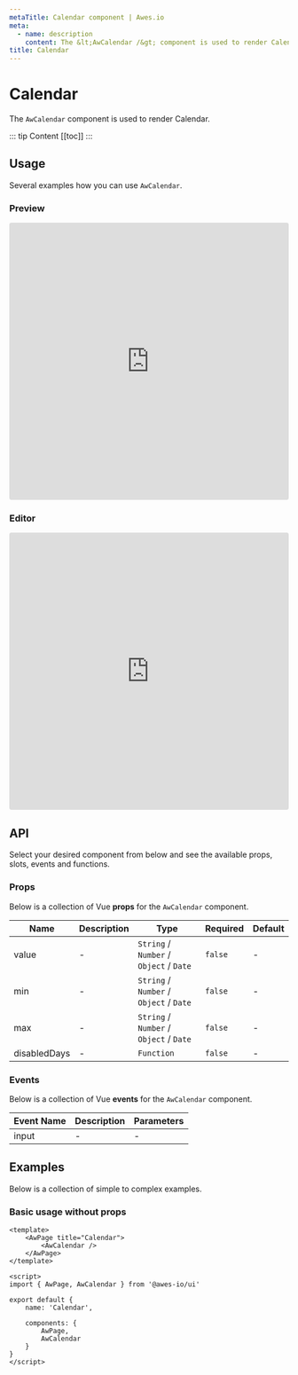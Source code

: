 ```yaml
---
metaTitle: Calendar сomponent | Awes.io
meta:
  - name: description
    content: The &lt;AwCalendar /&gt; component is used to render Calendar - UI Vue component for Awes.io.
title: Calendar
---
```

# Calendar

The `AwCalendar` component is used to render Calendar.

::: tip Content
[[toc]]
:::

## Usage
Several examples how you can use `AwCalendar`.

### Preview
<iframe
     src='https://codesandbox.io/embed/github/awes-io/client/tree/master/examples/basic-ui?autoresize=1&fontsize=14&hidenavigation=1&initialpath=%2Faw-calendar&module=%2Fpages%2Faw-calendar.vue&theme=dark&view=preview'
     style='width:100%; height:500px; border:0; border-radius: 4px; overflow:hidden;'
     title='basic-ui'
     allow='geolocation; microphone; camera; midi; vr; accelerometer; gyroscope; payment; ambient-light-sensor; encrypted-media; usb'
     sandbox='allow-modals allow-forms allow-popups allow-scripts allow-same-origin'
   ></iframe>

### Editor
<iframe
     src='https://codesandbox.io/embed/github/awes-io/client/tree/master/examples/basic-ui?autoresize=1&fontsize=14&hidenavigation=1&initialpath=%2Faw-calendar&module=%2Fpages%2Faw-calendar.vue&theme=dark&view=editor'
     style='width:100%; height:500px; border:0; border-radius: 4px; overflow:hidden;'
     title='basic-ui'
     allow='geolocation; microphone; camera; midi; vr; accelerometer; gyroscope; payment; ambient-light-sensor; encrypted-media; usb'
     sandbox='allow-modals allow-forms allow-popups allow-scripts allow-same-origin'
   ></iframe>

## API
Select your desired component from below and see the available props, slots, events and functions.

### Props
Below is a collection of Vue **props** for the `AwCalendar` component.
<!-- @vuese:AwCalendar:props:start -->
|Name|Description|Type|Required|Default|
|---|---|---|---|---|
|value|-|`String` /  `Number` /  `Object` /  `Date`|`false`|-|
|min|-|`String` /  `Number` /  `Object` /  `Date`|`false`|-|
|max|-|`String` /  `Number` /  `Object` /  `Date`|`false`|-|
|disabledDays|-|`Function`|`false`|-|

<!-- @vuese:AwCalendar:props:end -->


### Events
Below is a collection of Vue **events** for the `AwCalendar` component.
<!-- @vuese:AwCalendar:events:start -->
|Event Name|Description|Parameters|
|---|---|---|
|input|-|-|

<!-- @vuese:AwCalendar:events:end -->


## Examples
Below is a collection of simple to complex examples.

### Basic usage without props
```vue
<template>
    <AwPage title="Calendar">
        <AwCalendar />
    </AwPage>
</template>

<script>
import { AwPage, AwCalendar } from '@awes-io/ui'

export default {
    name: 'Calendar',

    components: {
        AwPage,
        AwCalendar
    }
}
</script>

```

